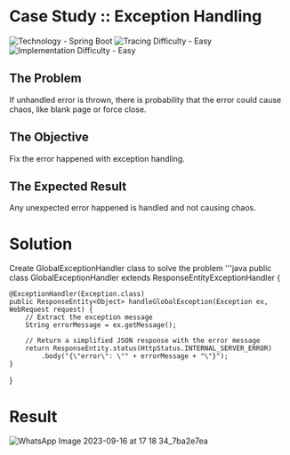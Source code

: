# Case Study :: Exception Handling

![Technology - Spring Boot](https://img.shields.io/badge/Technology-Spring_Boot-blue)
![Tracing Difficulty - Easy](https://img.shields.io/badge/Tracing_Difficulty-Easy-green)
![Implementation Difficulty - Easy](https://img.shields.io/badge/Implementation_Difficulty-Easy-green)


## The Problem

If unhandled error is thrown, there is probability that the error could cause chaos, like blank page or force close.

## The Objective

Fix the error happened with exception handling.

## The Expected Result

Any unexpected error happened is handled and not causing chaos.
# Solution
  Create GlobalExceptionHandler class to solve the problem
  '''java
public class GlobalExceptionHandler extends ResponseEntityExceptionHandler {

    @ExceptionHandler(Exception.class)
    public ResponseEntity<Object> handleGlobalException(Exception ex, WebRequest request) {
        // Extract the exception message
        String errorMessage = ex.getMessage();        
        
        // Return a simplified JSON response with the error message
        return ResponseEntity.status(HttpStatus.INTERNAL_SERVER_ERROR)
            .body("{\"error\": \"" + errorMessage + "\"}");
    }
    
}

# Result
![WhatsApp Image 2023-09-16 at 17 18 34_7ba2e7ea](https://github.com/deo23/Exception-Handling/assets/95121147/f71900ae-d1e2-4f6e-b214-1659aaeac528)

